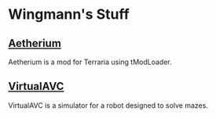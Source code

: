 # Wingmann's Stuff

## [Aetherium](https://github.com/TomasBorsje/Aetherium)
Aetherium is a mod for Terraria using tModLoader.

## [VirtualAVC](https://github.com/TomasBorsje/VirtualAVC)
VirtualAVC is a simulator for a robot designed to solve mazes.
